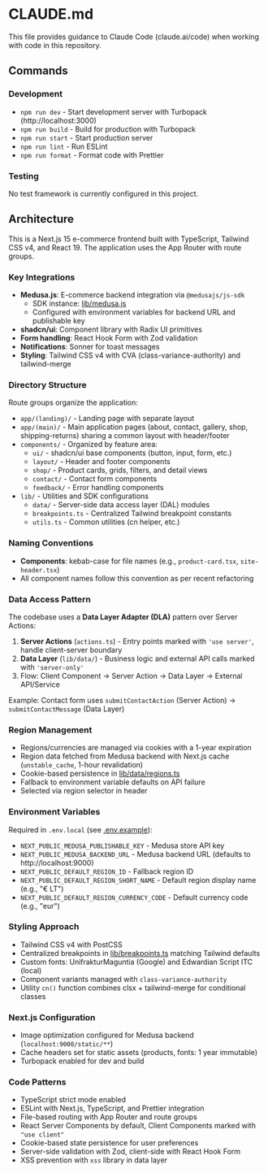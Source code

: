 # CLAUDE.md

This file provides guidance to Claude Code (claude.ai/code) when working with code in this repository.

## Commands

### Development

- `npm run dev` - Start development server with Turbopack (http://localhost:3000)
- `npm run build` - Build for production with Turbopack
- `npm run start` - Start production server
- `npm run lint` - Run ESLint
- `npm run format` - Format code with Prettier

### Testing

No test framework is currently configured in this project.

## Architecture

This is a Next.js 15 e-commerce frontend built with TypeScript, Tailwind CSS v4, and React 19. The application uses the App Router with route groups.

### Key Integrations

- **Medusa.js**: E-commerce backend integration via `@medusajs/js-sdk`
  - SDK instance: [lib/medusa.js](lib/medusa.js)
  - Configured with environment variables for backend URL and publishable key
- **shadcn/ui**: Component library with Radix UI primitives
- **Form handling**: React Hook Form with Zod validation
- **Notifications**: Sonner for toast messages
- **Styling**: Tailwind CSS v4 with CVA (class-variance-authority) and tailwind-merge

### Directory Structure

Route groups organize the application:

- `app/(landing)/` - Landing page with separate layout
- `app/(main)/` - Main application pages (about, contact, gallery, shop, shipping-returns) sharing a common layout with header/footer
- `components/` - Organized by feature area:
  - `ui/` - shadcn/ui base components (button, input, form, etc.)
  - `layout/` - Header and footer components
  - `shop/` - Product cards, grids, filters, and detail views
  - `contact/` - Contact form components
  - `feedback/` - Error handling components
- `lib/` - Utilities and SDK configurations
  - `data/` - Server-side data access layer (DAL) modules
  - `breakpoints.ts` - Centralized Tailwind breakpoint constants
  - `utils.ts` - Common utilities (cn helper, etc.)

### Naming Conventions

- **Components**: kebab-case for file names (e.g., `product-card.tsx`, `site-header.tsx`)
- All component names follow this convention as per recent refactoring

### Data Access Pattern

The codebase uses a **Data Layer Adapter (DLA)** pattern over Server Actions:

1. **Server Actions** (`actions.ts`) - Entry points marked with `'use server'`, handle client-server boundary
2. **Data Layer** (`lib/data/`) - Business logic and external API calls marked with `'server-only'`
3. Flow: Client Component → Server Action → Data Layer → External API/Service

Example: Contact form uses `submitContactAction` (Server Action) → `submitContactMessage` (Data Layer)

### Region Management

- Regions/currencies are managed via cookies with a 1-year expiration
- Region data fetched from Medusa backend with Next.js cache (`unstable_cache`, 1-hour revalidation)
- Cookie-based persistence in [lib/data/regions.ts](lib/data/regions.ts)
- Fallback to environment variable defaults on API failure
- Selected via region selector in header

### Environment Variables

Required in `.env.local` (see [.env.example](.env.example)):

- `NEXT_PUBLIC_MEDUSA_PUBLISHABLE_KEY` - Medusa store API key
- `NEXT_PUBLIC_MEDUSA_BACKEND_URL` - Medusa backend URL (defaults to http://localhost:9000)
- `NEXT_PUBLIC_DEFAULT_REGION_ID` - Fallback region ID
- `NEXT_PUBLIC_DEFAULT_REGION_SHORT_NAME` - Default region display name (e.g., "€ LT")
- `NEXT_PUBLIC_DEFAULT_REGION_CURRENCY_CODE` - Default currency code (e.g., "eur")

### Styling Approach

- Tailwind CSS v4 with PostCSS
- Centralized breakpoints in [lib/breakpoints.ts](lib/breakpoints.ts) matching Tailwind defaults
- Custom fonts: UnifrakturMaguntia (Google) and Edwardian Script ITC (local)
- Component variants managed with `class-variance-authority`
- Utility `cn()` function combines clsx + tailwind-merge for conditional classes

### Next.js Configuration

- Image optimization configured for Medusa backend (`localhost:9000/static/**`)
- Cache headers set for static assets (products, fonts: 1 year immutable)
- Turbopack enabled for dev and build

### Code Patterns

- TypeScript strict mode enabled
- ESLint with Next.js, TypeScript, and Prettier integration
- File-based routing with App Router and route groups
- React Server Components by default, Client Components marked with `"use client"`
- Cookie-based state persistence for user preferences
- Server-side validation with Zod, client-side with React Hook Form
- XSS prevention with `xss` library in data layer
